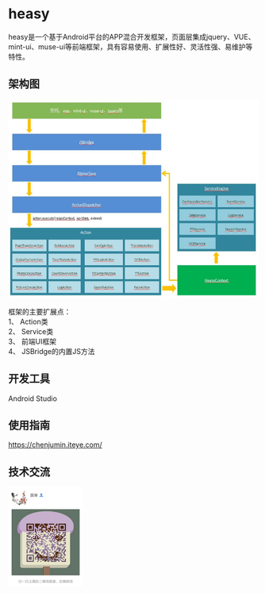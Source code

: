 # heasy  
heasy是一个基于Android平台的APP混合开发框架，页面层集成jquery、VUE、mint-ui、muse-ui等前端框架，具有容易使用、扩展性好、灵活性强、易维护等特性。  

## 架构图   
<img src="https://github.com/chenjuwen/heasy/blob/master/doc/design-pic.jpg" width="600" height="400"/> 

框架的主要扩展点：  
    1、	Action类  
    2、	Service类  
    3、	前端UI框架  
    4、	JSBridge的内置JS方法  

## 开发工具  
Android Studio  

## 使用指南  
<a href="https://chenjumin.iteye.com/" target="_blank">https://chenjumin.iteye.com/</a>  

## 技术交流  
<img src="https://github.com/chenjuwen/heasy/blob/master/doc/author.jpg" width="150" height="200"/>  
